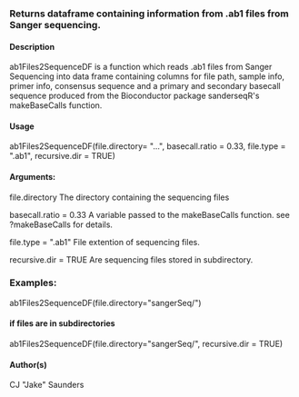 ### Returns dataframe containing information from .ab1 files from Sanger sequencing.

#### Description

ab1Files2SequenceDF is a function which reads .ab1 files from Sanger Sequencing into data frame containing columns for file path, sample info, primer info, consensus sequence and a primary and secondary basecall sequence produced from the Bioconductor package sanderseqR's makeBaseCalls function.

#### Usage
ab1Files2SequenceDF(file.directory= "...", basecall.ratio = 0.33, file.type = ".ab1", recursive.dir = TRUE)

#### Arguments:

file.directory 
The directory containing the sequencing files

basecall.ratio = 0.33 
A variable passed to the makeBaseCalls function. see ?makeBaseCalls for details.

file.type = ".ab1" 
File extention of sequencing files.

recursive.dir = TRUE 
Are sequencing files stored in subdirectory.

### Examples:
ab1Files2SequenceDF(file.directory="sangerSeq/")

#### if files are in subdirectories 
ab1Files2SequenceDF(file.directory="sangerSeq/", recursive.dir = TRUE)

#### Author(s)

CJ "Jake" Saunders
